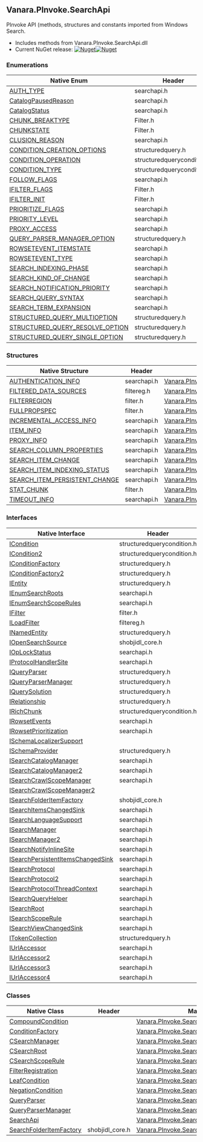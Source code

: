 ## Vanara.PInvoke.SearchApi  
PInvoke API (methods, structures and constants imported from Windows Search.

- Includes methods from Vanara.PInvoke.SearchApi.dll  
- Current NuGet release: [![Nuget](https://img.shields.io/nuget/v/Vanara.PInvoke.SearchApi?logo=nuget&style=flat-square)![Nuget](https://img.shields.io/nuget/dt/Vanara.PInvoke.SearchApi?label=%20&style=flat-square)](https://www.nuget.org/packages/Vanara.PInvoke.SearchApi)  
### Enumerations  
Native Enum | Header | Managed Enum  
--- | --- | ---  
[AUTH_TYPE](https://www.google.com/search?num=5&q=AUTH_TYPE+site%3Adocs.microsoft.com) | searchapi.h | [Vanara.PInvoke.SearchApi.AUTH_TYPE](https://github.com/dahall/Vanara/search?l=C%23&q=AUTH_TYPE)  
[CatalogPausedReason](https://www.google.com/search?num=5&q=CatalogPausedReason+site%3Adocs.microsoft.com) | searchapi.h | [Vanara.PInvoke.SearchApi.CatalogPausedReason](https://github.com/dahall/Vanara/search?l=C%23&q=CatalogPausedReason)  
[CatalogStatus](https://www.google.com/search?num=5&q=CatalogStatus+site%3Adocs.microsoft.com) | searchapi.h | [Vanara.PInvoke.SearchApi.CatalogStatus](https://github.com/dahall/Vanara/search?l=C%23&q=CatalogStatus)  
[CHUNK_BREAKTYPE](https://www.google.com/search?num=5&q=CHUNK_BREAKTYPE+site%3Adocs.microsoft.com) | Filter.h | [Vanara.PInvoke.SearchApi.CHUNK_BREAKTYPE](https://github.com/dahall/Vanara/search?l=C%23&q=CHUNK_BREAKTYPE)  
[CHUNKSTATE](https://www.google.com/search?num=5&q=CHUNKSTATE+site%3Adocs.microsoft.com) | Filter.h | [Vanara.PInvoke.SearchApi.CHUNKSTATE](https://github.com/dahall/Vanara/search?l=C%23&q=CHUNKSTATE)  
[CLUSION_REASON](https://www.google.com/search?num=5&q=CLUSION_REASON+site%3Adocs.microsoft.com) | searchapi.h | [Vanara.PInvoke.SearchApi.CLUSION_REASON](https://github.com/dahall/Vanara/search?l=C%23&q=CLUSION_REASON)  
[CONDITION_CREATION_OPTIONS](https://www.google.com/search?num=5&q=CONDITION_CREATION_OPTIONS+site%3Adocs.microsoft.com) | structuredquery.h | [Vanara.PInvoke.SearchApi.CONDITION_CREATION_OPTIONS](https://github.com/dahall/Vanara/search?l=C%23&q=CONDITION_CREATION_OPTIONS)  
[CONDITION_OPERATION](https://www.google.com/search?num=5&q=CONDITION_OPERATION+site%3Adocs.microsoft.com) | structuredquerycondition.h | [Vanara.PInvoke.SearchApi.CONDITION_OPERATION](https://github.com/dahall/Vanara/search?l=C%23&q=CONDITION_OPERATION)  
[CONDITION_TYPE](https://www.google.com/search?num=5&q=CONDITION_TYPE+site%3Adocs.microsoft.com) | structuredquerycondition.h | [Vanara.PInvoke.SearchApi.CONDITION_TYPE](https://github.com/dahall/Vanara/search?l=C%23&q=CONDITION_TYPE)  
[FOLLOW_FLAGS](https://www.google.com/search?num=5&q=FOLLOW_FLAGS+site%3Adocs.microsoft.com) | searchapi.h | [Vanara.PInvoke.SearchApi.FOLLOW_FLAGS](https://github.com/dahall/Vanara/search?l=C%23&q=FOLLOW_FLAGS)  
[IFILTER_FLAGS](https://www.google.com/search?num=5&q=IFILTER_FLAGS+site%3Adocs.microsoft.com) | Filter.h | [Vanara.PInvoke.SearchApi.IFILTER_FLAGS](https://github.com/dahall/Vanara/search?l=C%23&q=IFILTER_FLAGS)  
[IFILTER_INIT](https://www.google.com/search?num=5&q=IFILTER_INIT+site%3Adocs.microsoft.com) | Filter.h | [Vanara.PInvoke.SearchApi.IFILTER_INIT](https://github.com/dahall/Vanara/search?l=C%23&q=IFILTER_INIT)  
[PRIORITIZE_FLAGS](https://www.google.com/search?num=5&q=PRIORITIZE_FLAGS+site%3Adocs.microsoft.com) | searchapi.h | [Vanara.PInvoke.SearchApi.PRIORITIZE_FLAGS](https://github.com/dahall/Vanara/search?l=C%23&q=PRIORITIZE_FLAGS)  
[PRIORITY_LEVEL](https://www.google.com/search?num=5&q=PRIORITY_LEVEL+site%3Adocs.microsoft.com) | searchapi.h | [Vanara.PInvoke.SearchApi.PRIORITY_LEVEL](https://github.com/dahall/Vanara/search?l=C%23&q=PRIORITY_LEVEL)  
[PROXY_ACCESS](https://www.google.com/search?num=5&q=PROXY_ACCESS+site%3Adocs.microsoft.com) | searchapi.h | [Vanara.PInvoke.SearchApi.PROXY_ACCESS](https://github.com/dahall/Vanara/search?l=C%23&q=PROXY_ACCESS)  
[QUERY_PARSER_MANAGER_OPTION](https://www.google.com/search?num=5&q=QUERY_PARSER_MANAGER_OPTION+site%3Adocs.microsoft.com) | structuredquery.h | [Vanara.PInvoke.SearchApi.QUERY_PARSER_MANAGER_OPTION](https://github.com/dahall/Vanara/search?l=C%23&q=QUERY_PARSER_MANAGER_OPTION)  
[ROWSETEVENT_ITEMSTATE](https://www.google.com/search?num=5&q=ROWSETEVENT_ITEMSTATE+site%3Adocs.microsoft.com) | searchapi.h | [Vanara.PInvoke.SearchApi.ROWSETEVENT_ITEMSTATE](https://github.com/dahall/Vanara/search?l=C%23&q=ROWSETEVENT_ITEMSTATE)  
[ROWSETEVENT_TYPE](https://www.google.com/search?num=5&q=ROWSETEVENT_TYPE+site%3Adocs.microsoft.com) | searchapi.h | [Vanara.PInvoke.SearchApi.ROWSETEVENT_TYPE](https://github.com/dahall/Vanara/search?l=C%23&q=ROWSETEVENT_TYPE)  
[SEARCH_INDEXING_PHASE](https://www.google.com/search?num=5&q=SEARCH_INDEXING_PHASE+site%3Adocs.microsoft.com) | searchapi.h | [Vanara.PInvoke.SearchApi.SEARCH_INDEXING_PHASE](https://github.com/dahall/Vanara/search?l=C%23&q=SEARCH_INDEXING_PHASE)  
[SEARCH_KIND_OF_CHANGE](https://www.google.com/search?num=5&q=SEARCH_KIND_OF_CHANGE+site%3Adocs.microsoft.com) | searchapi.h | [Vanara.PInvoke.SearchApi.SEARCH_KIND_OF_CHANGE](https://github.com/dahall/Vanara/search?l=C%23&q=SEARCH_KIND_OF_CHANGE)  
[SEARCH_NOTIFICATION_PRIORITY](https://www.google.com/search?num=5&q=SEARCH_NOTIFICATION_PRIORITY+site%3Adocs.microsoft.com) | searchapi.h | [Vanara.PInvoke.SearchApi.SEARCH_NOTIFICATION_PRIORITY](https://github.com/dahall/Vanara/search?l=C%23&q=SEARCH_NOTIFICATION_PRIORITY)  
[SEARCH_QUERY_SYNTAX](https://www.google.com/search?num=5&q=SEARCH_QUERY_SYNTAX+site%3Adocs.microsoft.com) | searchapi.h | [Vanara.PInvoke.SearchApi.SEARCH_QUERY_SYNTAX](https://github.com/dahall/Vanara/search?l=C%23&q=SEARCH_QUERY_SYNTAX)  
[SEARCH_TERM_EXPANSION](https://www.google.com/search?num=5&q=SEARCH_TERM_EXPANSION+site%3Adocs.microsoft.com) | searchapi.h | [Vanara.PInvoke.SearchApi.SEARCH_TERM_EXPANSION](https://github.com/dahall/Vanara/search?l=C%23&q=SEARCH_TERM_EXPANSION)  
[STRUCTURED_QUERY_MULTIOPTION](https://www.google.com/search?num=5&q=STRUCTURED_QUERY_MULTIOPTION+site%3Adocs.microsoft.com) | structuredquery.h | [Vanara.PInvoke.SearchApi.STRUCTURED_QUERY_MULTIOPTION](https://github.com/dahall/Vanara/search?l=C%23&q=STRUCTURED_QUERY_MULTIOPTION)  
[STRUCTURED_QUERY_RESOLVE_OPTION](https://www.google.com/search?num=5&q=STRUCTURED_QUERY_RESOLVE_OPTION+site%3Adocs.microsoft.com) | structuredquery.h | [Vanara.PInvoke.SearchApi.STRUCTURED_QUERY_RESOLVE_OPTION](https://github.com/dahall/Vanara/search?l=C%23&q=STRUCTURED_QUERY_RESOLVE_OPTION)  
[STRUCTURED_QUERY_SINGLE_OPTION](https://www.google.com/search?num=5&q=STRUCTURED_QUERY_SINGLE_OPTION+site%3Adocs.microsoft.com) | structuredquery.h | [Vanara.PInvoke.SearchApi.STRUCTURED_QUERY_SINGLE_OPTION](https://github.com/dahall/Vanara/search?l=C%23&q=STRUCTURED_QUERY_SINGLE_OPTION)  
### Structures  
Native Structure | Header | Managed Structure  
--- | --- | ---  
[AUTHENTICATION_INFO](https://www.google.com/search?num=5&q=AUTHENTICATION_INFO+site%3Adocs.microsoft.com) | searchapi.h | [Vanara.PInvoke.SearchApi.AUTHENTICATION_INFO](https://github.com/dahall/Vanara/search?l=C%23&q=AUTHENTICATION_INFO)  
[FILTERED_DATA_SOURCES](https://www.google.com/search?num=5&q=FILTERED_DATA_SOURCES+site%3Adocs.microsoft.com) | filtereg.h | [Vanara.PInvoke.SearchApi.FILTERED_DATA_SOURCES](https://github.com/dahall/Vanara/search?l=C%23&q=FILTERED_DATA_SOURCES)  
[FILTERREGION](https://www.google.com/search?num=5&q=FILTERREGION+site%3Adocs.microsoft.com) | filter.h | [Vanara.PInvoke.SearchApi.FILTERREGION](https://github.com/dahall/Vanara/search?l=C%23&q=FILTERREGION)  
[FULLPROPSPEC](https://www.google.com/search?num=5&q=FULLPROPSPEC+site%3Adocs.microsoft.com) | filter.h | [Vanara.PInvoke.SearchApi.FULLPROPSPEC](https://github.com/dahall/Vanara/search?l=C%23&q=FULLPROPSPEC)  
[INCREMENTAL_ACCESS_INFO](https://www.google.com/search?num=5&q=INCREMENTAL_ACCESS_INFO+site%3Adocs.microsoft.com) | searchapi.h | [Vanara.PInvoke.SearchApi.INCREMENTAL_ACCESS_INFO](https://github.com/dahall/Vanara/search?l=C%23&q=INCREMENTAL_ACCESS_INFO)  
[ITEM_INFO](https://www.google.com/search?num=5&q=ITEM_INFO+site%3Adocs.microsoft.com) | searchapi.h | [Vanara.PInvoke.SearchApi.ITEM_INFO](https://github.com/dahall/Vanara/search?l=C%23&q=ITEM_INFO)  
[PROXY_INFO](https://www.google.com/search?num=5&q=PROXY_INFO+site%3Adocs.microsoft.com) | searchapi.h | [Vanara.PInvoke.SearchApi.PROXY_INFO](https://github.com/dahall/Vanara/search?l=C%23&q=PROXY_INFO)  
[SEARCH_COLUMN_PROPERTIES](https://www.google.com/search?num=5&q=SEARCH_COLUMN_PROPERTIES+site%3Adocs.microsoft.com) | searchapi.h | [Vanara.PInvoke.SearchApi.SEARCH_COLUMN_PROPERTIES](https://github.com/dahall/Vanara/search?l=C%23&q=SEARCH_COLUMN_PROPERTIES)  
[SEARCH_ITEM_CHANGE](https://www.google.com/search?num=5&q=SEARCH_ITEM_CHANGE+site%3Adocs.microsoft.com) | searchapi.h | [Vanara.PInvoke.SearchApi.SEARCH_ITEM_CHANGE](https://github.com/dahall/Vanara/search?l=C%23&q=SEARCH_ITEM_CHANGE)  
[SEARCH_ITEM_INDEXING_STATUS](https://www.google.com/search?num=5&q=SEARCH_ITEM_INDEXING_STATUS+site%3Adocs.microsoft.com) | searchapi.h | [Vanara.PInvoke.SearchApi.SEARCH_ITEM_INDEXING_STATUS](https://github.com/dahall/Vanara/search?l=C%23&q=SEARCH_ITEM_INDEXING_STATUS)  
[SEARCH_ITEM_PERSISTENT_CHANGE](https://www.google.com/search?num=5&q=SEARCH_ITEM_PERSISTENT_CHANGE+site%3Adocs.microsoft.com) | searchapi.h | [Vanara.PInvoke.SearchApi.SEARCH_ITEM_PERSISTENT_CHANGE](https://github.com/dahall/Vanara/search?l=C%23&q=SEARCH_ITEM_PERSISTENT_CHANGE)  
[STAT_CHUNK](https://www.google.com/search?num=5&q=STAT_CHUNK+site%3Adocs.microsoft.com) | filter.h | [Vanara.PInvoke.SearchApi.STAT_CHUNK](https://github.com/dahall/Vanara/search?l=C%23&q=STAT_CHUNK)  
[TIMEOUT_INFO](https://www.google.com/search?num=5&q=TIMEOUT_INFO+site%3Adocs.microsoft.com) | searchapi.h | [Vanara.PInvoke.SearchApi.TIMEOUT_INFO](https://github.com/dahall/Vanara/search?l=C%23&q=TIMEOUT_INFO)  
### Interfaces  
Native Interface | Header | Managed Interface  
--- | --- | ---  
[ICondition](https://www.google.com/search?num=5&q=ICondition+site%3Adocs.microsoft.com) | structuredquerycondition.h | [Vanara.PInvoke.SearchApi.ICondition](https://github.com/dahall/Vanara/search?l=C%23&q=ICondition)  
[ICondition2](https://www.google.com/search?num=5&q=ICondition2+site%3Adocs.microsoft.com) | structuredquerycondition.h | [Vanara.PInvoke.SearchApi.ICondition2](https://github.com/dahall/Vanara/search?l=C%23&q=ICondition2)  
[IConditionFactory](https://www.google.com/search?num=5&q=IConditionFactory+site%3Adocs.microsoft.com) | structuredquery.h | [Vanara.PInvoke.SearchApi.IConditionFactory](https://github.com/dahall/Vanara/search?l=C%23&q=IConditionFactory)  
[IConditionFactory2](https://www.google.com/search?num=5&q=IConditionFactory2+site%3Adocs.microsoft.com) | structuredquery.h | [Vanara.PInvoke.SearchApi.IConditionFactory2](https://github.com/dahall/Vanara/search?l=C%23&q=IConditionFactory2)  
[IEntity](https://www.google.com/search?num=5&q=IEntity+site%3Adocs.microsoft.com) | structuredquery.h | [Vanara.PInvoke.SearchApi.IEntity](https://github.com/dahall/Vanara/search?l=C%23&q=IEntity)  
[IEnumSearchRoots](https://www.google.com/search?num=5&q=IEnumSearchRoots+site%3Adocs.microsoft.com) | searchapi.h | [Vanara.PInvoke.SearchApi.IEnumSearchRoots](https://github.com/dahall/Vanara/search?l=C%23&q=IEnumSearchRoots)  
[IEnumSearchScopeRules](https://www.google.com/search?num=5&q=IEnumSearchScopeRules+site%3Adocs.microsoft.com) | searchapi.h | [Vanara.PInvoke.SearchApi.IEnumSearchScopeRules](https://github.com/dahall/Vanara/search?l=C%23&q=IEnumSearchScopeRules)  
[IFilter](https://www.google.com/search?num=5&q=IFilter+site%3Adocs.microsoft.com) | filter.h | [Vanara.PInvoke.SearchApi.IFilter](https://github.com/dahall/Vanara/search?l=C%23&q=IFilter)  
[ILoadFilter](https://www.google.com/search?num=5&q=ILoadFilter+site%3Adocs.microsoft.com) | filtereg.h | [Vanara.PInvoke.SearchApi.ILoadFilter](https://github.com/dahall/Vanara/search?l=C%23&q=ILoadFilter)  
[INamedEntity](https://www.google.com/search?num=5&q=INamedEntity+site%3Adocs.microsoft.com) | structuredquery.h | [Vanara.PInvoke.SearchApi.INamedEntity](https://github.com/dahall/Vanara/search?l=C%23&q=INamedEntity)  
[IOpenSearchSource](https://www.google.com/search?num=5&q=IOpenSearchSource+site%3Adocs.microsoft.com) | shobjidl_core.h | [Vanara.PInvoke.SearchApi.IOpenSearchSource](https://github.com/dahall/Vanara/search?l=C%23&q=IOpenSearchSource)  
[IOpLockStatus](https://www.google.com/search?num=5&q=IOpLockStatus+site%3Adocs.microsoft.com) | searchapi.h | [Vanara.PInvoke.SearchApi.IOpLockStatus](https://github.com/dahall/Vanara/search?l=C%23&q=IOpLockStatus)  
[IProtocolHandlerSite](https://www.google.com/search?num=5&q=IProtocolHandlerSite+site%3Adocs.microsoft.com) | searchapi.h | [Vanara.PInvoke.SearchApi.IProtocolHandlerSite](https://github.com/dahall/Vanara/search?l=C%23&q=IProtocolHandlerSite)  
[IQueryParser](https://www.google.com/search?num=5&q=IQueryParser+site%3Adocs.microsoft.com) | structuredquery.h | [Vanara.PInvoke.SearchApi.IQueryParser](https://github.com/dahall/Vanara/search?l=C%23&q=IQueryParser)  
[IQueryParserManager](https://www.google.com/search?num=5&q=IQueryParserManager+site%3Adocs.microsoft.com) | structuredquery.h | [Vanara.PInvoke.SearchApi.IQueryParserManager](https://github.com/dahall/Vanara/search?l=C%23&q=IQueryParserManager)  
[IQuerySolution](https://www.google.com/search?num=5&q=IQuerySolution+site%3Adocs.microsoft.com) | structuredquery.h | [Vanara.PInvoke.SearchApi.IQuerySolution](https://github.com/dahall/Vanara/search?l=C%23&q=IQuerySolution)  
[IRelationship](https://www.google.com/search?num=5&q=IRelationship+site%3Adocs.microsoft.com) | structuredquery.h | [Vanara.PInvoke.SearchApi.IRelationship](https://github.com/dahall/Vanara/search?l=C%23&q=IRelationship)  
[IRichChunk](https://www.google.com/search?num=5&q=IRichChunk+site%3Adocs.microsoft.com) | structuredquerycondition.h | [Vanara.PInvoke.SearchApi.IRichChunk](https://github.com/dahall/Vanara/search?l=C%23&q=IRichChunk)  
[IRowsetEvents](https://www.google.com/search?num=5&q=IRowsetEvents+site%3Adocs.microsoft.com) | searchapi.h | [Vanara.PInvoke.SearchApi.IRowsetEvents](https://github.com/dahall/Vanara/search?l=C%23&q=IRowsetEvents)  
[IRowsetPrioritization](https://www.google.com/search?num=5&q=IRowsetPrioritization+site%3Adocs.microsoft.com) | searchapi.h | [Vanara.PInvoke.SearchApi.IRowsetPrioritization](https://github.com/dahall/Vanara/search?l=C%23&q=IRowsetPrioritization)  
[ISchemaLocalizerSupport](https://www.google.com/search?num=5&q=ISchemaLocalizerSupport+site%3Adocs.microsoft.com) |  | [Vanara.PInvoke.SearchApi.ISchemaLocalizerSupport](https://github.com/dahall/Vanara/search?l=C%23&q=ISchemaLocalizerSupport)  
[ISchemaProvider](https://www.google.com/search?num=5&q=ISchemaProvider+site%3Adocs.microsoft.com) | structuredquery.h | [Vanara.PInvoke.SearchApi.ISchemaProvider](https://github.com/dahall/Vanara/search?l=C%23&q=ISchemaProvider)  
[ISearchCatalogManager](https://www.google.com/search?num=5&q=ISearchCatalogManager+site%3Adocs.microsoft.com) | searchapi.h | [Vanara.PInvoke.SearchApi.ISearchCatalogManager](https://github.com/dahall/Vanara/search?l=C%23&q=ISearchCatalogManager)  
[ISearchCatalogManager2](https://www.google.com/search?num=5&q=ISearchCatalogManager2+site%3Adocs.microsoft.com) | searchapi.h | [Vanara.PInvoke.SearchApi.ISearchCatalogManager2](https://github.com/dahall/Vanara/search?l=C%23&q=ISearchCatalogManager2)  
[ISearchCrawlScopeManager](https://www.google.com/search?num=5&q=ISearchCrawlScopeManager+site%3Adocs.microsoft.com) | searchapi.h | [Vanara.PInvoke.SearchApi.ISearchCrawlScopeManager](https://github.com/dahall/Vanara/search?l=C%23&q=ISearchCrawlScopeManager)  
[ISearchCrawlScopeManager2](https://www.google.com/search?num=5&q=ISearchCrawlScopeManager2+site%3Adocs.microsoft.com) |  | [Vanara.PInvoke.SearchApi.ISearchCrawlScopeManager2](https://github.com/dahall/Vanara/search?l=C%23&q=ISearchCrawlScopeManager2)  
[ISearchFolderItemFactory](https://www.google.com/search?num=5&q=ISearchFolderItemFactory+site%3Adocs.microsoft.com) | shobjidl_core.h | [Vanara.PInvoke.SearchApi.ISearchFolderItemFactory](https://github.com/dahall/Vanara/search?l=C%23&q=ISearchFolderItemFactory)  
[ISearchItemsChangedSink](https://www.google.com/search?num=5&q=ISearchItemsChangedSink+site%3Adocs.microsoft.com) | searchapi.h | [Vanara.PInvoke.SearchApi.ISearchItemsChangedSink](https://github.com/dahall/Vanara/search?l=C%23&q=ISearchItemsChangedSink)  
[ISearchLanguageSupport](https://www.google.com/search?num=5&q=ISearchLanguageSupport+site%3Adocs.microsoft.com) | searchapi.h | [Vanara.PInvoke.SearchApi.ISearchLanguageSupport](https://github.com/dahall/Vanara/search?l=C%23&q=ISearchLanguageSupport)  
[ISearchManager](https://www.google.com/search?num=5&q=ISearchManager+site%3Adocs.microsoft.com) | searchapi.h | [Vanara.PInvoke.SearchApi.ISearchManager](https://github.com/dahall/Vanara/search?l=C%23&q=ISearchManager)  
[ISearchManager2](https://www.google.com/search?num=5&q=ISearchManager2+site%3Adocs.microsoft.com) | searchapi.h | [Vanara.PInvoke.SearchApi.ISearchManager2](https://github.com/dahall/Vanara/search?l=C%23&q=ISearchManager2)  
[ISearchNotifyInlineSite](https://www.google.com/search?num=5&q=ISearchNotifyInlineSite+site%3Adocs.microsoft.com) | searchapi.h | [Vanara.PInvoke.SearchApi.ISearchNotifyInlineSite](https://github.com/dahall/Vanara/search?l=C%23&q=ISearchNotifyInlineSite)  
[ISearchPersistentItemsChangedSink](https://www.google.com/search?num=5&q=ISearchPersistentItemsChangedSink+site%3Adocs.microsoft.com) | searchapi.h | [Vanara.PInvoke.SearchApi.ISearchPersistentItemsChangedSink](https://github.com/dahall/Vanara/search?l=C%23&q=ISearchPersistentItemsChangedSink)  
[ISearchProtocol](https://www.google.com/search?num=5&q=ISearchProtocol+site%3Adocs.microsoft.com) | searchapi.h | [Vanara.PInvoke.SearchApi.ISearchProtocol](https://github.com/dahall/Vanara/search?l=C%23&q=ISearchProtocol)  
[ISearchProtocol2](https://www.google.com/search?num=5&q=ISearchProtocol2+site%3Adocs.microsoft.com) | searchapi.h | [Vanara.PInvoke.SearchApi.ISearchProtocol2](https://github.com/dahall/Vanara/search?l=C%23&q=ISearchProtocol2)  
[ISearchProtocolThreadContext](https://www.google.com/search?num=5&q=ISearchProtocolThreadContext+site%3Adocs.microsoft.com) | searchapi.h | [Vanara.PInvoke.SearchApi.ISearchProtocolThreadContext](https://github.com/dahall/Vanara/search?l=C%23&q=ISearchProtocolThreadContext)  
[ISearchQueryHelper](https://www.google.com/search?num=5&q=ISearchQueryHelper+site%3Adocs.microsoft.com) | searchapi.h | [Vanara.PInvoke.SearchApi.ISearchQueryHelper](https://github.com/dahall/Vanara/search?l=C%23&q=ISearchQueryHelper)  
[ISearchRoot](https://www.google.com/search?num=5&q=ISearchRoot+site%3Adocs.microsoft.com) | searchapi.h | [Vanara.PInvoke.SearchApi.ISearchRoot](https://github.com/dahall/Vanara/search?l=C%23&q=ISearchRoot)  
[ISearchScopeRule](https://www.google.com/search?num=5&q=ISearchScopeRule+site%3Adocs.microsoft.com) | searchapi.h | [Vanara.PInvoke.SearchApi.ISearchScopeRule](https://github.com/dahall/Vanara/search?l=C%23&q=ISearchScopeRule)  
[ISearchViewChangedSink](https://www.google.com/search?num=5&q=ISearchViewChangedSink+site%3Adocs.microsoft.com) | searchapi.h | [Vanara.PInvoke.SearchApi.ISearchViewChangedSink](https://github.com/dahall/Vanara/search?l=C%23&q=ISearchViewChangedSink)  
[ITokenCollection](https://www.google.com/search?num=5&q=ITokenCollection+site%3Adocs.microsoft.com) | structuredquery.h | [Vanara.PInvoke.SearchApi.ITokenCollection](https://github.com/dahall/Vanara/search?l=C%23&q=ITokenCollection)  
[IUrlAccessor](https://www.google.com/search?num=5&q=IUrlAccessor+site%3Adocs.microsoft.com) | searchapi.h | [Vanara.PInvoke.SearchApi.IUrlAccessor](https://github.com/dahall/Vanara/search?l=C%23&q=IUrlAccessor)  
[IUrlAccessor2](https://www.google.com/search?num=5&q=IUrlAccessor2+site%3Adocs.microsoft.com) | searchapi.h | [Vanara.PInvoke.SearchApi.IUrlAccessor2](https://github.com/dahall/Vanara/search?l=C%23&q=IUrlAccessor2)  
[IUrlAccessor3](https://www.google.com/search?num=5&q=IUrlAccessor3+site%3Adocs.microsoft.com) | searchapi.h | [Vanara.PInvoke.SearchApi.IUrlAccessor3](https://github.com/dahall/Vanara/search?l=C%23&q=IUrlAccessor3)  
[IUrlAccessor4](https://www.google.com/search?num=5&q=IUrlAccessor4+site%3Adocs.microsoft.com) | searchapi.h | [Vanara.PInvoke.SearchApi.IUrlAccessor4](https://github.com/dahall/Vanara/search?l=C%23&q=IUrlAccessor4)  
### Classes  
Native Class | Header | Managed Class  
--- | --- | ---  
[CompoundCondition](https://www.google.com/search?num=5&q=CompoundCondition+site%3Adocs.microsoft.com) |  | [Vanara.PInvoke.SearchApi.CompoundCondition](https://github.com/dahall/Vanara/search?l=C%23&q=CompoundCondition)  
[ConditionFactory](https://www.google.com/search?num=5&q=ConditionFactory+site%3Adocs.microsoft.com) |  | [Vanara.PInvoke.SearchApi.ConditionFactory](https://github.com/dahall/Vanara/search?l=C%23&q=ConditionFactory)  
[CSearchManager](https://www.google.com/search?num=5&q=CSearchManager+site%3Adocs.microsoft.com) |  | [Vanara.PInvoke.SearchApi.CSearchManager](https://github.com/dahall/Vanara/search?l=C%23&q=CSearchManager)  
[CSearchRoot](https://www.google.com/search?num=5&q=CSearchRoot+site%3Adocs.microsoft.com) |  | [Vanara.PInvoke.SearchApi.CSearchRoot](https://github.com/dahall/Vanara/search?l=C%23&q=CSearchRoot)  
[CSearchScopeRule](https://www.google.com/search?num=5&q=CSearchScopeRule+site%3Adocs.microsoft.com) |  | [Vanara.PInvoke.SearchApi.CSearchScopeRule](https://github.com/dahall/Vanara/search?l=C%23&q=CSearchScopeRule)  
[FilterRegistration](https://www.google.com/search?num=5&q=FilterRegistration+site%3Adocs.microsoft.com) |  | [Vanara.PInvoke.SearchApi.FilterRegistration](https://github.com/dahall/Vanara/search?l=C%23&q=FilterRegistration)  
[LeafCondition](https://www.google.com/search?num=5&q=LeafCondition+site%3Adocs.microsoft.com) |  | [Vanara.PInvoke.SearchApi.LeafCondition](https://github.com/dahall/Vanara/search?l=C%23&q=LeafCondition)  
[NegationCondition](https://www.google.com/search?num=5&q=NegationCondition+site%3Adocs.microsoft.com) |  | [Vanara.PInvoke.SearchApi.NegationCondition](https://github.com/dahall/Vanara/search?l=C%23&q=NegationCondition)  
[QueryParser](https://www.google.com/search?num=5&q=QueryParser+site%3Adocs.microsoft.com) |  | [Vanara.PInvoke.SearchApi.QueryParser](https://github.com/dahall/Vanara/search?l=C%23&q=QueryParser)  
[QueryParserManager](https://www.google.com/search?num=5&q=QueryParserManager+site%3Adocs.microsoft.com) |  | [Vanara.PInvoke.SearchApi.QueryParserManager](https://github.com/dahall/Vanara/search?l=C%23&q=QueryParserManager)  
[SearchApi](https://www.google.com/search?num=5&q=SearchApi+site%3Adocs.microsoft.com) |  | [Vanara.PInvoke.SearchApi](https://github.com/dahall/Vanara/search?l=C%23&q=SearchApi)  
[SearchFolderItemFactory](https://www.google.com/search?num=5&q=SearchFolderItemFactory+site%3Adocs.microsoft.com) | shobjidl_core.h | [Vanara.PInvoke.SearchApi.SearchFolderItemFactory](https://github.com/dahall/Vanara/search?l=C%23&q=SearchFolderItemFactory)  
